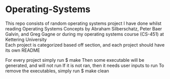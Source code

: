 # Operating-Systems

This repo consists of random operating systems project I have done whilst reading Operating Systems Concepts by Abraham Silberschatz, Peter Baer Galvin, and Greg Gagne or during my operating systems course (CS-451) at Kettering University <br> 
Each project is categorized based off section, and each project should have its own README 

For every project simply run 
$ make
Then some executable will be generated, and will not run
If it is not ran, then it needs user inputs to run 
To remove the executables, simply run 
$ make clean 
